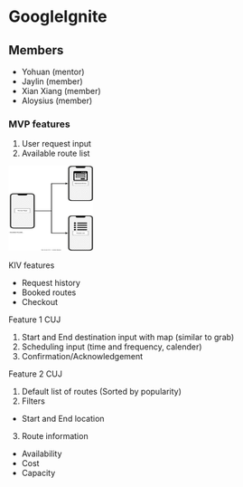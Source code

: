 # GoogleIgnite

## Members

- Yohuan (mentor)
- Jaylin (member)
- Xian Xiang (member)
- Aloysius (member)

### MVP features
1. User request input
2. Available route list

<img src ="./User_Flow_Diagram.drawio.svg" style="width:150px ; height:150px">

KIV features
- Request history
- Booked routes
- Checkout

Feature 1 CUJ
1. Start and End destination input with map (similar to grab)
2. Scheduling input (time and frequency, calender)
3. Confirmation/Acknowledgement

Feature 2 CUJ
1. Default list of routes (Sorted by popularity)
2. Filters
  - Start and End location
3. Route information
  - Availability
  - Cost
  - Capacity
